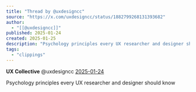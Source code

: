 ```yaml
---
title: "Thread by @uxdesigncc"
source: "https://x.com/uxdesigncc/status/1882799268131393682"
author:
  - "[[@uxdesigncc]]"
published: 2025-01-24
created: 2025-01-25
description: "Psychology principles every UX researcher and designer should know"
tags:
  - "clippings"
---
```

**UX Collective** @uxdesigncc [2025-01-24](https://x.com/uxdesigncc/status/1882799268131393682)

Psychology principles every UX researcher and designer should know